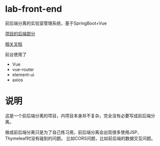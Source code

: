 # lab-front-end
前后端分离的实验室管理系统，基于SpringBoot+Vue

[项目的后端部分](https://github.com/FatShallot/lab-back-end)

[相关文档](http://47.100.44.201:8000/category/front-and-back-end-separation/)

前台使用了
- Vue
- vue-router
- element-ui
- axios

# 说明
这是一个前后端分离的项目，内项目本身并不复杂，完全没有必要写成前后端分离。

做成前后端分离只是为了自己练习用，前后端分离会出现很多使用JSP、Thymeleaf时没有碰到的问题。
比如CORS问题，比如前后端的数据交互问题。

